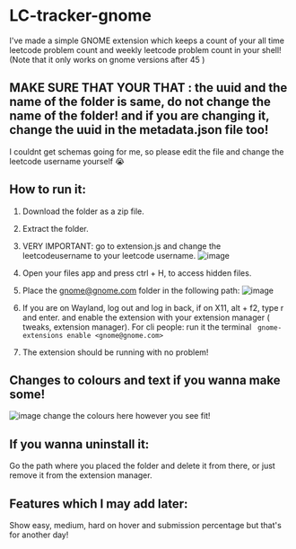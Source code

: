 # LC-tracker-gnome

I've made a simple GNOME extension which keeps a count of your all time leetcode problem count and weekly leetcode problem count in your shell! (Note that it only works on gnome versions after 45 )


## MAKE SURE THAT YOUR THAT : the uuid and the name of the folder is same, do not change the name of the folder! and if you are changing it, change the uuid in the metadata.json file too!
I couldnt get schemas going for me, so please edit the file and change the leetcode username yourself :sob: 
## How to run it:
 1) Download the folder as a zip file.
 2) Extract the folder.
 3) VERY IMPORTANT: go to extension.js and change the leetcodeusername to your leetcode username.
![image](https://github.com/user-attachments/assets/5d7ffd4e-23d3-44bb-a1a6-47ea37972574)

 4) Open your files app and press ctrl + H, to access hidden files.
 5) Place the gnome@gnome.com folder in the following path:
![image](https://github.com/user-attachments/assets/9da27852-54d6-4923-bd46-9b6b3d75d464)

6) If you are on Wayland, log out and log in back, if on X11, alt + f2, type r and enter.
    and enable the extension with your extension manager ( tweaks, extension manager).
   For cli people: run it the terminal
   ` gnome-extensions enable <gnome@gnome.com>`
7) The extension should be running with no problem!

## Changes to colours and text if you wanna make some!
![image](https://github.com/user-attachments/assets/4c173649-d3bb-4c1d-acd7-413d21a4eaf3)
change the colours here however you see fit!

## If you wanna uninstall it:
Go the path where you placed the folder and delete it from there, or just remove it from the extension manager.

## Features which I may add later:
Show easy, medium, hard on hover and submission percentage but that's for another day!

